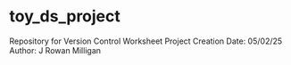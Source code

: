 # toy_ds_project
Repository for Version Control Worksheet
Project Creation Date: 05/02/25
Author: J Rowan Milligan
